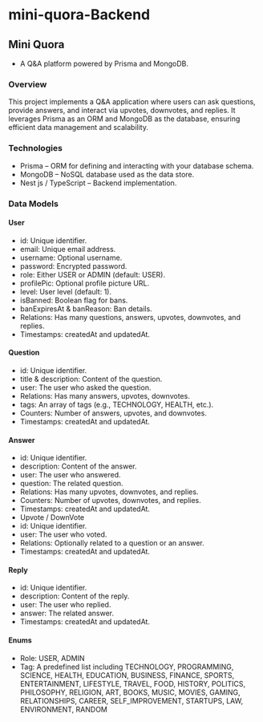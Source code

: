 # mini-quora-Backend
## Mini Quora
- A Q&A platform powered by Prisma and MongoDB.

### Overview
This project implements a Q&A application where users can ask questions, provide answers, and interact via upvotes, downvotes, and replies. It leverages Prisma as an ORM and MongoDB as the database, ensuring efficient data management and scalability.

### Technologies
- Prisma – ORM for defining and interacting with your database schema.
- MongoDB – NoSQL database used as the data store.
- Nest js / TypeScript – Backend implementation.

### Data Models
#### User
- id: Unique identifier.
- email: Unique email address.
- username: Optional username.
- password: Encrypted password.
- role: Either USER or ADMIN (default: USER).
- profilePic: Optional profile picture URL.
- level: User level (default: 1).
- isBanned: Boolean flag for bans.
- banExpiresAt & banReason: Ban details.
- Relations: Has many questions, answers, upvotes, downvotes, and replies.
- Timestamps: createdAt and updatedAt.

#### Question
- id: Unique identifier.
- title & description: Content of the question.
- user: The user who asked the question.
- Relations: Has many answers, upvotes, downvotes.
- tags: An array of tags (e.g., TECHNOLOGY, HEALTH, etc.).
- Counters: Number of answers, upvotes, and downvotes.
- Timestamps: createdAt and updatedAt.

#### Answer
- id: Unique identifier.
- description: Content of the answer.
- user: The user who answered.
- question: The related question.
- Relations: Has many upvotes, downvotes, and replies.
- Counters: Number of upvotes, downvotes, and replies.
- Timestamps: createdAt and updatedAt.
- Upvote / DownVote
- id: Unique identifier.
- user: The user who voted.
- Relations: Optionally related to a question or an answer.
- Timestamps: createdAt and updatedAt.

#### Reply
- id: Unique identifier.
- description: Content of the reply.
- user: The user who replied.
- answer: The related answer.
- Timestamps: createdAt and updatedAt.

#### Enums
- Role: USER, ADMIN
- Tag: A predefined list including TECHNOLOGY, PROGRAMMING, SCIENCE, HEALTH, EDUCATION, BUSINESS, FINANCE, SPORTS, ENTERTAINMENT, LIFESTYLE, TRAVEL, FOOD, HISTORY, POLITICS, PHILOSOPHY, RELIGION, ART, BOOKS, MUSIC, MOVIES, GAMING, RELATIONSHIPS, CAREER, SELF_IMPROVEMENT, STARTUPS, LAW, ENVIRONMENT, RANDOM
